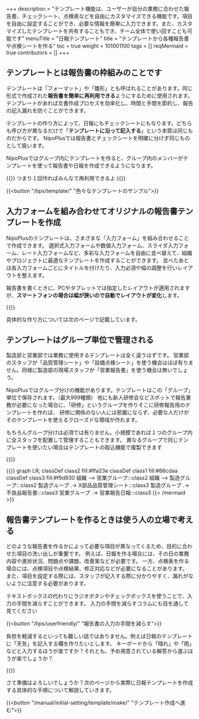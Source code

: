 +++
description = "テンプレート機能は、ユーザーが自分の業務に合わせた報告書、チェックシート、点検表などを自由にカスタマイズできる機能です。項目を自由に設定することができ、必要な情報を簡単に入力できます。また、カスタマイズしたテンプレートを共有することもでき、チーム全体で使い回すことも可能です"
menuTitle = "日報テンプレート"
title = "テンプレートから各種報告書や点検シートを作る"
toc = true
weight = 101001100
tags = []
reqMermaid = true
contributors = []
+++


## テンプレートとは報告書の枠組みのことです

テンプレートは「フォーマット」や「雛形」とも呼ばれることがあります。同じ形式で作成された**報告書を簡単に再利用できる**ようにするために使用されます。  
テンプレートがあれば文書作成プロセスを効率化し、時間と手間を節約し、報告の記入漏れを防ぐことができます。  

テンプレートの作り方によって、日報にもチェックシートにもなります。どちらも呼び方が異なるだけで「**テンプレートに沿って記入する**」という本質は同じものだからです。
NipoPlusでは報告書とチェックシートを明確に分けず同じものとして扱います。

NipoPlusではグループ内にテンプレートを作ると、グループ内のメンバーがテンプレートを使って報告書や日報を作成できるようになります。

{{<alice pos="right" icon="ok">}}
つまり１回作ればみんなで再利用できるよ
{{</alice>}}

{{<button "/tips/template/" "色々なテンプレートのサンプル">}}

## 入力フォームを組み合わせてオリジナルの報告書テンプレートを作成

NipoPlusのテンプレートは、さまざまな「入力フォーム」を組み合わせることで作成できます。
選択式入力フォームや数値入力フォーム、スライダ入力フォーム、レート入力フォームなど、多彩な入力フォームを自由に並べ替えて、組織やプロジェクトに最適なテンプレートを作成することができます。
並べたあとは各入力フォームごとにタイトルを付けたり、入力必須や幅の調整を行いレイアウトを整えます。

報告書を書くときに、PCやタブレットでは指定したレイアウトが適用されますが、**スマートフォンの場合は幅が狭いので自動でレイアウトが変化**します。

{{<icatch filename="template" msg="入力フォーム部品を 並べるだけで完成" title="入力フォームという個々の部品を自由に組み合わせてレイアウトし、オリジナルの日報テンプレートを簡単に作成できます" fontsize="30px" alice="here" >}}

具体的な作り方については次のページで記載しています。

## テンプレートはグループ単位で管理される

製造部と営業部では業務に使用するテンプレートは全く違うはずです。
営業部のスタッフが「品質管理シート」や「設備点検シート」を使う機会はほぼ有りません。同様に製造部の現場スタッフが「営業報告書」を使う機会は無いでしょう。

NipoPlusではグループ分けの機能があります。テンプレートはこの「グループ」単位で保存されます。（最大999種類）
他にも新人研修会などスポットで報告業務が必要になった場合に、「研修」というグループを作りそこに研修報告用のテンプレートを作れば、
研修に関係のない人には邪魔にならず、必要な人だけがそのテンプレートを使えるクローズドな領域が作れます。

もちろんグループ分けは必須では有りません。小規模であれば１つのグループ内に全スタッフを配置して管理することもできます。
異なるグループで同じテンプレートを使いたい場合はテンプレートの取込機能で複製できます

{{<icatch filename="group" msg="製造部や営業部 グループ分けで見やすく" title="報告書のテンプレートはグループ単位で利用可能です" fontsize="30px" alice="here" >}}


{{<mermaid align="center">}}
graph LR;
  classDef class2 fill:#ffa23e
  classDef class1 fill:#66cdaa
  classDef class3 fill:#f9d930
  組織 --> 営業グループ:::class2
  組織 --> 製造グループ:::class2
  製造グループ .-> X部品品質管理シート:::class3
  製造グループ .-> 不良品報告書:::class3
  営業グループ .-> 営業報告日報:::class3
{{< /mermaid >}}


## 報告書テンプレートを作るときは使う人の立場で考える

どのような報告書を作るかによって必要な項目が異なってくるため、目的に合わせた項目の洗い出しが重要です。
例えば、日報を作る場合には、その日の業務内容や進捗状況、問題点や課題、改善案などが必要です。
一方、点検表を作る場合には、点検項目や点検結果、修正対応などが必要になることがあります。
また、項目を設定する際には、スタッフが記入する際に分かりやすく、漏れがないように注意する必要があります。

テキストボックスの代わりにラジオボタンやチェックボックスを使うことで、入力の手間を減らすことができます。
入力の手間を減らすコラムにも目を通して見てください

{{<button "/tips/userfriendly/" "報告書の入力の手間を減らす">}}

負担を軽減するといっても難しい話ではありません。例えば日報のテンプレートに「天気」を記入する欄を作りたいとします。
キーボードから「晴れ」や「雨」などと入力するほうが楽ですか？それとも、予め用意されている解答から選ぶほうが楽でしょうか？

{{<icatch filename="select" msg="結果が同じなら楽な 入力の方が絶対良い" title="同じ「天気」の入力一つとっても様々なやり方がある" fontsize="30px" alice="shield" >}}


さて準備はよろしいでしょうか？次のページから実際に日報テンプレートを作成する具体的な手順について解説していきます。

{{<button "/manual/initial-setting/template/make/" "テンプレート作成へ進む">}}

